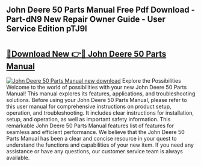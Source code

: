 ## John Deere 50 Parts Manual Free Pdf Download - Part-dN9 New Repair Owner Guide - User Service Edition pTJ9I

# <h2><a href="http://bc93271.oget.top/?id=John+Deere+50+Parts+Manual">🔗Download New 👉🔴 John Deere 50 Parts Manual</a></h2>

[![John Deere 50 Parts Manual new download](https://i.imgur.com/5g1atiW.png)](http://bc93271.oget.top/?id=John+Deere+50+Parts+Manual)
Explore the Possibilities Welcome to the world of possibilities with your new John Deere 50 Parts Manual! This manual explores its features, applications, and troubleshooting solutions. Before using your John Deere 50 Parts Manual, please refer to this user manual for comprehensive instructions on product setup, operation, and troubleshooting. It includes clear instructions for installation, setup, and operation, as well as important safety information. This remarkable John Deere 50 Parts Manual features list of features for seamless and efficient performance. We believe that the John Deere 50 Parts Manual has been a clear and concise resource in your quest to understand the functions and capabilities of your new item. If you need any assistance or have any questions, our customer service team is always available.
